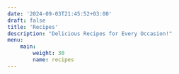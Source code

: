 ```yaml
---
date: '2024-09-03T21:45:52+03:00'
draft: false
title: 'Recipes'
description: "Delicious Recipes for Every Occasion!"
menu: 
    main:
        weight: 30
        name: recipes
---
```



